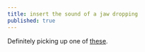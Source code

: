 ```yaml
---
title: insert the sound of a jaw dropping
published: true
---
```


Definitely picking up one of [these][].

  [these]: http://www.hasbro.com/pl/page.viewproduct/product_id.17889/dn/nerf/default.cfm
